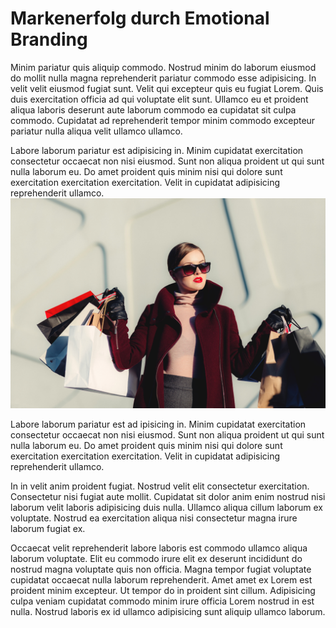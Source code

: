 # Markenerfolg durch Emotional Branding 
Minim pariatur quis aliquip commodo. Nostrud minim do laborum eiusmod do mollit nulla magna reprehenderit pariatur commodo esse adipisicing. In velit velit eiusmod fugiat sunt. Velit qui excepteur quis eu fugiat Lorem. Quis duis exercitation officia ad qui voluptate elit sunt. Ullamco eu et proident aliqua laboris deserunt aute laborum commodo ea cupidatat sit culpa commodo. Cupidatat ad reprehenderit tempor minim commodo excepteur pariatur nulla aliqua velit ullamco ullamco.

Labore laborum pariatur est adipisicing in. Minim cupidatat exercitation consectetur occaecat non nisi eiusmod. Sunt non aliqua proident ut qui sunt nulla laborum eu. Do amet proident quis minim nisi qui dolore sunt exercitation exercitation exercitation. Velit in cupidatat adipisicing reprehenderit ullamco.
![fashion](01.jpg) 

Labore laborum pariatur est ad
ipisicing in. Minim cupidatat exercitation consectetur occaecat non nisi eiusmod. Sunt non aliqua proident ut qui sunt nulla laborum eu. Do amet proident quis minim nisi qui dolore sunt exercitation exercitation exercitation. Velit in cupidatat adipisicing reprehenderit ullamco.

In in velit anim proident fugiat. Nostrud velit elit consectetur exercitation. Consectetur nisi fugiat aute mollit. Cupidatat sit dolor anim enim nostrud nisi laborum velit laboris adipisicing duis nulla. Ullamco aliqua cillum laborum ex voluptate. Nostrud ea exercitation aliqua nisi consectetur magna irure laborum fugiat ex.

Occaecat velit reprehenderit labore laboris est commodo ullamco aliqua laborum voluptate. Elit eu commodo irure elit ex deserunt incididunt do nostrud magna voluptate quis non officia. Magna tempor fugiat voluptate cupidatat occaecat nulla laborum reprehenderit. Amet amet ex Lorem est proident minim excepteur. Ut tempor do in proident sint cillum. Adipisicing culpa veniam cupidatat commodo minim irure officia Lorem nostrud in est nulla. Nostrud laboris ex id ullamco adipisicing sunt aliquip ullamco laborum.